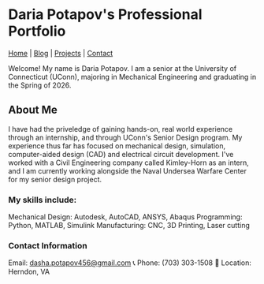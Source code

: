 # Daria Potapov's Professional Portfolio

[Home](index.md) | [Blog](blog.md) | [Projects](projects.md) | [Contact](contact.md)

Welcome! My name is Daria Potapov. I am a senior at the University of Connecticut (UConn), majoring in Mechanical Engineering and graduating in the Spring of 2026. 

## About Me

I have had the priveledge of gaining hands-on, real world experience through an internship, and through UConn's Senior Design program. My experience thus far has focused on mechanical design, simulation, computer-aided design (CAD) and electrical circuit development. I've worked with a Civil Engineering company called Kimley-Horn as an intern, and I am currently working alongside the Naval Undersea Warfare Center for my senior design project.

### My skills include:

Mechanical Design: Autodesk, AutoCAD, ANSYS, Abaqus
Programming: Python, MATLAB, Simulink
Manufacturing: CNC, 3D Printing, Laser cutting

### Contact Information
Email: dasha.potapov456@gmail.com
📞 Phone: (703) 303-1508
📍 Location: Herndon, VA

